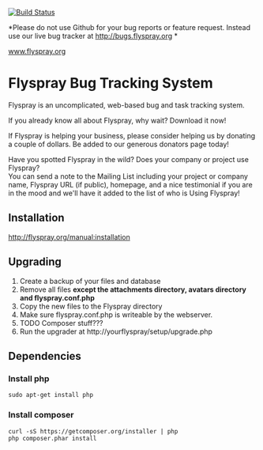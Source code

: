 [![Build Status](https://travis-ci.org/peterdd/flyspray.svg?branch=master)](https://travis-ci.org/peterdd/flyspray)

*Please do not use Github for your bug reports or feature request. Instead use our live bug tracker at http://bugs.flyspray.org *

www.flyspray.org

# Flyspray Bug Tracking System

Flyspray is an uncomplicated, web-based bug and task tracking system.

If you already know all about Flyspray, why wait? Download it now!

If Flyspray is helping your business, please consider helping us by donating a couple of dollars. 
Be added to our generous donators page today!

Have you spotted Flyspray in the wild? Does your company or project use Flyspray?  
You can send a note to the Mailing List including your project or company name, Flyspray URL (if public), 
homepage, and a nice testimonial if you are in the mood and we'll have it added to the list of who is Using Flyspray!

## Installation
http://flyspray.org/manual:installation

## Upgrading
1. Create a backup of your files and database  
2. Remove all files **except the attachments directory, avatars directory and flyspray.conf.php**  
3. Copy the new files to the Flyspray directory
4. Make sure flyspray.conf.php is writeable by the webserver.
5. TODO Composer stuff???
5. Run the upgrader at http://yourflyspray/setup/upgrade.php  

## Dependencies

### Install php
    sudo apt-get install php

### Install composer
    curl -sS https://getcomposer.org/installer | php  
    php composer.phar install  

